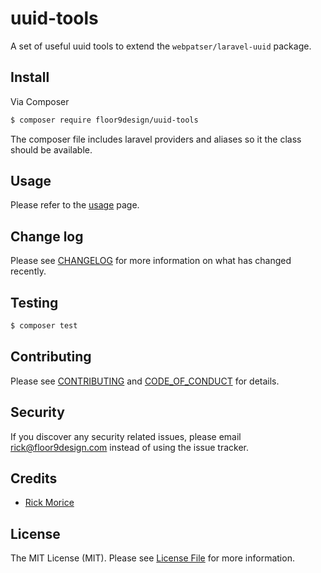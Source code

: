 # uuid-tools
A set of useful uuid tools to extend the `webpatser/laravel-uuid` package.

## Install

Via Composer

``` bash
$ composer require floor9design/uuid-tools
```

The composer file includes laravel providers and aliases so it the class should be available.

## Usage

Please refer to the [usage](docs/usage.md) page.

## Change log

Please see [CHANGELOG](docs/CHANGELOG.md) for more information on what has changed recently.

## Testing

``` bash
$ composer test
```

## Contributing

Please see [CONTRIBUTING](docs/CONTRIBUTING.md) and [CODE_OF_CONDUCT](docs/CODE_OF_CONDUCT.md) for details.

## Security

If you discover any security related issues, please email rick@floor9design.com instead of using the issue tracker.

## Credits

- [Rick Morice][link-author]

## License

The MIT License (MIT). Please see [License File](docs/LICENSE.md) for more information.

[ico-version]: https://img.shields.io/packagist/v/floor9design/uuid-tools.svg?style=flat-square
[ico-license]: https://img.shields.io/badge/license-MIT-brightgreen.svg?style=flat-square
[ico-travis]: https://img.shields.io/travis/floor9design/uuid-tools/master.svg?style=flat-square
[ico-scrutinizer]: https://img.shields.io/scrutinizer/coverage/g/floor9design/uuid-tools.svg?style=flat-square
[ico-code-quality]: https://img.shields.io/scrutinizer/g/floor9design/uuid-tools.svg?style=flat-square
[ico-downloads]: https://img.shields.io/packagist/dt/floor9design/uuid-tools.svg?style=flat-square

[link-packagist]: https://packagist.org/packages/floor9design/uuid-tools
[link-travis]: https://travis-ci.org/floor9design/uuid-tools
[link-scrutinizer]: https://scrutinizer-ci.com/g/floor9design/uuid-tools/code-structure
[link-code-quality]: https://scrutinizer-ci.com/g/floor9design/uuid-tools
[link-downloads]: https://packagist.org/packages/floor9design/uuid-tools
[link-author]: https://github.com/elb98rm

